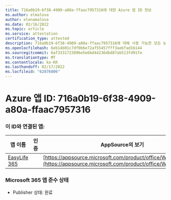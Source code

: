 ```yaml
---
title: 716a0b19-6f38-4909-a80a-ffaac7957316에 대한 Azure 앱 ID 정보
ms.author: elmalova
author: elenamalova
ms.date: 02/16/2022
ms.topic: article
ms.service: attestation
certification_type: attested
description: 716a0b19-6f38-4909-a80a-ffaac7957316에 대해 사용 가능한 모든 보안 및 규정 준수 정보입니다.
ms.openlocfilehash: 6eb14b01c7df0b6e72af55457fff3aebfad1b144
ms.sourcegitcommit: 6af3331723896e5e6bd44236dbd87ab513fd91fe
ms.translationtype: MT
ms.contentlocale: ko-KR
ms.lasthandoff: 02/17/2022
ms.locfileid: "62876806"
---
```

# <a name="azure-app-id-716a0b19-6f38-4909-a80a-ffaac7957316"></a>Azure 앱 ID: 716a0b19-6f38-4909-a80a-ffaac7957316


### <a name="apps-associated-with-this-id"></a>이 ID와 연결된 앱:
| **앱 이름** | **인증** | **AppSource의 보기** |
|--------------|---------------|-----------------------|
| [EasyLife 365](https://docs.microsoft.com/microsoft-365-app-certification/forward/WA200003697) |  | [https://appsource.microsoft.com/product/office/WA200003697](https://appsource.microsoft.com/product/office/WA200003697) |

### <a name="microsoft-365-app-compliance-status"></a>Microsoft 365 앱 준수 상태
- Publisher 상태: 완료
